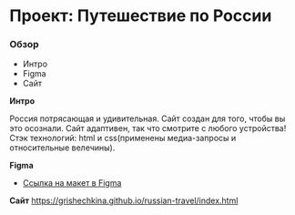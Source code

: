 # Проект: Путешествие по России

### Обзор
* Интро
* Figma
* Сайт

**Интро**

Россия потрясающая и удивительная. Сайт создан для того, чтобы вы это осознали. Сайт адаптивен, так что смотрите с любого устройства!
Стэк технологий: html и css(применены медиа-запросы и относительные велечины).

**Figma**

* [Ссылка на макет в Figma](https://www.figma.com/file/5S2WSbEFL6awjVWJ0NWL8Q/Sprint-3_-Russia-_-desktop-mobile?node-id=28503%3A0)

**Сайт**
https://grishechkina.github.io/russian-travel/index.html